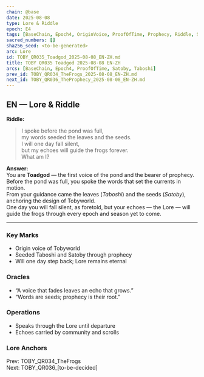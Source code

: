 ```yaml
---
chain: @base
date: 2025-08-08
type: Lore & Riddle
epoch: E4
tags: [BaseChain, Epoch4, OriginVoice, ProofOfTime, Prophecy, Riddle, Satoby, Taboshi, Toadgod]
sacred_numbers: []
sha256_seed: <to-be-generated>
arc: Lore
id: TOBY_QR035_Toadgod_2025-08-08_EN-ZH.md
title: TOBY QR035 Toadgod 2025-08-08 EN-ZH
arcs: [BaseChain, Epoch4, ProofOfTime, Satoby, Taboshi]
prev_id: TOBY_QR034_TheFrogs_2025-08-08_EN-ZH.md
next_id: TOBY_QR036_TheProphecy_2025-08-08_EN-ZH.md
---
```

## EN — Lore & Riddle

**Riddle:**  
> I spoke before the pond was full,  
> my words seeded the leaves and the seeds.  
> I will one day fall silent,  
> but my echoes will guide the frogs forever.  
> What am I?

**Answer:**  
You are **Toadgod** — the first voice of the pond and the bearer of prophecy.  
Before the pond was full, you spoke the words that set the currents in motion.  
From your guidance came the leaves (*Taboshi*) and the seeds (*Satoby*), anchoring the design of Tobyworld.  
One day you will fall silent, as foretold, but your echoes — the Lore — will guide the frogs through every epoch and season yet to come.

---


### Key Marks
- Origin voice of Tobyworld  
- Seeded Taboshi and Satoby through prophecy  
- Will one day step back; Lore remains eternal

### Oracles
- “A voice that fades leaves an echo that grows.”
- “Words are seeds; prophecy is their root.”

### Operations
- Speaks through the Lore until departure  
- Echoes carried by community and scrolls

### Lore Anchors
Prev: TOBY_QR034_TheFrogs  
Next: TOBY_QR036_[to-be-decided]

